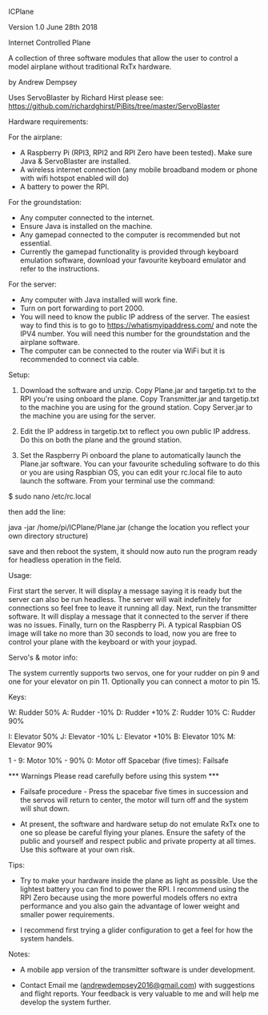 ICPlane

Version 1.0 June 28th 2018

Internet Controlled Plane

A collection of three software modules that allow the user to control a model airplane without traditional RxTx hardware.

by Andrew Dempsey

Uses ServoBlaster by Richard Hirst please see:
https://github.com/richardghirst/PiBits/tree/master/ServoBlaster

Hardware requirements:

For the airplane:

* A Raspberry Pi (RPI3, RPI2 and RPI Zero have been tested). Make sure Java & ServoBlaster are installed.
* A wireless internet connection (any mobile broadband modem or phone with wifi hotspot enabled will do)
* A battery to power the RPI.

For the groundstation:

* Any computer connected to the internet.
* Ensure Java is installed on the machine.
* Any gamepad connected to the computer is recommended but not essential.
* Currently the gamepad functionality is provided through keyboard emulation software, download your favourite keyboard emulator and refer to the instructions.

For the server:

* Any computer with Java installed will work fine.
* Turn on port forwarding to port 2000.
* You will need to know the public IP address of the server. The easiest way to find this is to go to https://whatismyipaddress.com/ and note the IPV4 number. You will need this number for the groundstation and the airplane software.
* The computer can be connected to the router via WiFi but it is recommended to connect via cable.

Setup:

1. Download the software and unzip. Copy Plane.jar and targetip.txt to the RPI you're using onboard the plane. Copy Transmitter.jar and targetip.txt to the machine you are using for the ground station. Copy Server.jar to the machine you are using for the server.

2. Edit the IP address in targetip.txt to reflect you own public IP address. Do this on both the plane and the ground station.

3. Set the Raspberry Pi onboard the plane to automatically launch the Plane.jar software. You can your favourite scheduling software to do this or you are using Raspbian OS, you can edit your rc.local file to auto launch the software. From your terminal use the command:

$ sudo nano /etc/rc.local

then add the line:

java -jar /home/pi/ICPlane/Plane.jar (change the location you reflect your own directory structure)

save and then reboot the system, it should now auto run the program ready for headless operation in the field.

Usage:

First start the server. It will display a message saying it is ready but the server can also be run headless. The server will wait indefinitely for connections so feel free to leave it running all day. Next, run the transmitter software. It will display a message that it connected to the server if there was no issues. Finally, turn on the Raspberry Pi. A typical Raspbian OS image will take no more than 30 seconds to load, now you are free to control your plane with the keyboard or with your joypad. 

Servo's & motor info:

The system currently supports two servos, one for your rudder on pin 9 and one for your elevator on pin 11. Optionally you can connect a motor to pin 15.

Keys:

W: Rudder 50%
A: Rudder -10%
D: Rudder +10%
Z: Rudder 10%
C: Rudder 90%

I: Elevator 50%
J: Elevator -10%
L: Elevator +10%
B: Elevator 10%
M: Elevator 90%

1 - 9: Motor 10% - 90%
0: Motor off
Spacebar (five times): Failsafe

*** Warnings Please read carefully before using this system ***

* Failsafe procedure - Press the spacebar five times in succession and the servos will return to center, the motor will turn off and the system will shut down.

* At present, the software and hardware setup do not emulate RxTx one to one so please be careful flying your planes. Ensure the safety of the public and yourself and respect public and private property at all times. Use this software at your own risk.

Tips:

* Try to make your hardware inside the plane as light as possible. Use the lightest battery you can find to power the RPI. I recommend using the RPI Zero because using the more powerful models offers no extra performance and you also gain the advantage of lower weight and smaller power requirements.

* I recommend first trying a glider configuration to get a feel for how the system handels.

Notes:
* A mobile app version of the transmitter software is under development.

* Contact
Email me (andrewdempsey2016@gmail.com) with suggestions and flight reports. Your feedback is very valuable to me and will help me develop the system further.
